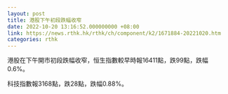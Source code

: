```yaml
---
layout: post
title: 港股下午初段跌幅收窄
date: 2022-10-20 13:16:52.000000000 +08:00
link: https://news.rthk.hk/rthk/ch/component/k2/1671884-20221020.htm
categories: rthk
---
```


港股在下午開市初段跌幅收窄，恒生指數較早時報16411點，跌99點，跌幅0.6%。

科技指數報3168點，跌28點，跌幅0.88%。
